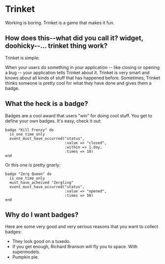 Trinket
=======

Working is boring. Trinket is a game that makes it fun. 

How does this--what did you call it? widget, doohicky--... trinket thing work?
------------------------------------------------------------------------------

Trinket is simple: 

When your users do something in your application -- like closing or opening 
a bug -- your application tells Trinket about it. Trinket is very smart and knows
about all kinds of stuff that has happened before. Sometimes, Trinket thinks
someone is pretty cool for what they have done and gives them a badge.

What the heck is a badge?
-------------------------

Badges are a cool award that users "win" for doing cool stuff. You get to
define your own badges. It's easy, check it out:

    badge "Kill Frenzy" do
      is_one_time_only
      event_must_have_occurred("status", 
                               :value => "closed",
                               :within => 1.day,
                               :times => 10)
    end

Or this one is pretty gnarly:

    badge "Zerg Queen" do
      is_one_time_only
      must_have_acheived "Zergling"
      event_must_have_occurred("status",
                               :value => "opened",
                               :times => 50)
    end

Why do I want badges?
---------------------

Here are some very good and very serious reasons that you want to collect 
badges:

* They look good on a tuxedo. 
* If you get enough, Richard Branson will fly you to space. With supermodels.
* Pumpkin pie.
